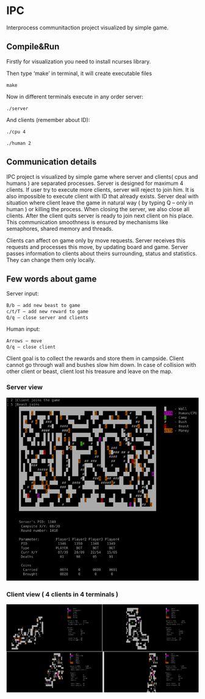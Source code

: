 # IPC

Interprocess communitaction project visualized by simple game.

## Compile&Run
Firstly for visualization you need to install ncurses library.

Then type ‘make’ in terminal, it will create executable files
```
make
```
Now in different terminals execute in any order server:
```
./server
```

And clients (remember about ID):

```
./cpu 4
```
```
./human 2
```
## Communication details

IPC project is visualized by simple game where server and clients( cpus and humans ) are separated processes. Server is designed for maximum 4 clients. If user try to execute more clients, server will reject to join him. It is also impossible to execute client with ID that already exists. Server deal with situation where client leave the game in natural way ( by typing Q – only in human ) or killing the process. When closing the server, we also close all clients. After the client quits server is ready to join next client on his place. This communication smoothness is ensured by mechanisms like semaphores, shared memory and threads.

Clients can affect on game only by move requests. Server receives this requests and processes this move, by updating board and game. Server passes information to clients about theirs surrounding, status and statistics. They can change them only locally.


## Few words about game

Server input:

	B/b – add new beast to game
	c/t/T – add new reward to game
	Q/q – close server and clients
Human input:

	Arrows – move
	Q/q – close client

Client goal is to collect the rewards and store them in campside. Client cannot go through wall and bushes slow him down. In case of collision with other client or beast, client lost his treasure and leave on the map.  

### Server view
![img](/Server.png)
### Client view ( 4 clients in 4 terminals ) 
![img](/4Players.png)
